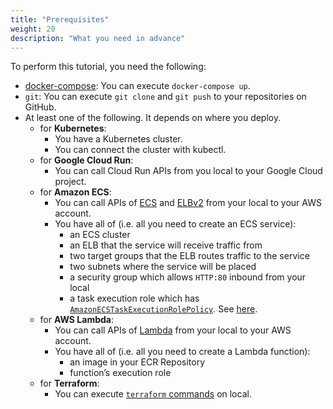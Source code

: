 ```yaml
---
title: "Prerequisites"
weight: 20
description: "What you need in advance"
---
```


To perform this tutorial, you need the following:

- [docker-compose](https://docs.docker.com/compose/install/): You can execute `docker-compose up`.
- `git`: You can execute `git clone` and `git push` to your repositories on GitHub.
- At least one of the following. It depends on where you deploy.
  - for **Kubernetes**:
    - You have a Kubernetes cluster.
    - You can connect the cluster with kubectl.
  - for **Google Cloud Run**:
    - You can call Cloud Run APIs from you local to your Google Cloud project.
  - for **Amazon ECS**:
    - You can call APIs of [ECS](https://awscli.amazonaws.com/v2/documentation/api/latest/reference/ecs/index.html) and [ELBv2](https://awscli.amazonaws.com/v2/documentation/api/latest/reference/elbv2/index.html) from your local to your AWS account.
    - You have all of (i.e. all you need to create an ECS service):
      - an ECS cluster
      - an ELB that the service will receive traffic from
      - two target groups that the ELB routes traffic to the service
      - two subnets where the service will be placed
      - a security group which allows `HTTP:80` inbound from your local
      - a task execution role which has [`AmazonECSTaskExecutionRolePolicy`](https://docs.aws.amazon.com/ja_jp/aws-managed-policy/latest/reference/AmazonECSTaskExecutionRolePolicy.html). See [here](https://docs.aws.amazon.com/AmazonECS/latest/developerguide/task_execution_IAM_role.html).
  - for **AWS Lambda**:
    - You can call APIs of [Lambda](https://awscli.amazonaws.com/v2/documentation/api/latest/reference/lambda/index.html) from your local to your AWS account.
    - You have all of (i.e. all you need to create a Lambda function):
      - an image in your ECR Repository
      - function’s execution role
  - for **Terraform**:
    - You can execute [`terraform` commands](https://developer.hashicorp.com/terraform/cli/commands) on local.
